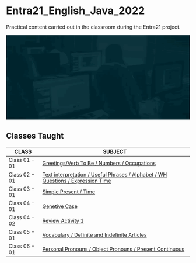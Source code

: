 # Entra21_English_Java_2022
Practical content carried out in the classroom during the Entra21 project.

![Gif Entra21](./gif/entra21.gif)

## Classes Taught

| CLASS | SUBJECT |
|------|---------|
|Class 01 - 01|[Greetings/Verb To Be / Numbers / Occupations](./Class_01/)
|Class 02 - 01|[Text interpretation / Useful Phrases / Alphabet / WH Questions / Expression Time](./Class_02/)
|Class 03 - 01|[Simple Present / Time ](./Class_03/)
|Class 04 - 01|[Genetive Case](./Class_04-01/)
|Class 04 - 02|[Review Activity 1](./Class_04-02/)
|Class 05 - 01|[Vocabulary / Definite and Indefinite Articles](./Class_05/)
|Class 06 - 01|[Personal Pronouns / Object Pronouns / Present Continuous](./Class_06/)